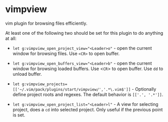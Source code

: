 # vimpview
vim plugin for browsing files efficiently.

At least one of the following two should be set for this plugin to do anything at all:
* `let g:vimpview_open_project_view="<Leader>o"` - open the current window for browsing files. Use `<CR>` to open buffer.
* `let g:vimpview_open_buffers_view="<Leader>b"` - open the current window for browsing loaded buffers. Use <`CR`> to open buffer. Use `dd` to unload buffer.

* `let g:vimpview_projects=[['~/.vim/pack/plugins/start/vimpview/','.*\.vim$']]` - Optionally define project roots and regexes. The default behavior is `[['.', '.*']]`.
* `let g:vimpview_open_project_list="<Leader>l"` - A view for selecting project, does a `cd` into selected project. Only useful if the previous point is set.
